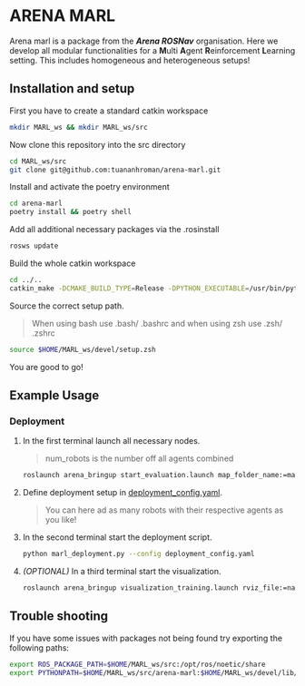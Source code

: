 # ARENA MARL
Arena marl is a package from the ***Arena ROSNav*** organisation. Here we develop all modular functionalities for a **M**ulti **A**gent **R**einforcement **L**earning setting. This includes homogeneous and heterogeneous setups!

## Installation and setup

First you have to create a standard catkin workspace

```bash
mkdir MARL_ws && mkdir MARL_ws/src
```

Now clone this repository into the src directory
```bash
cd MARL_ws/src
git clone git@github.com:tuananhroman/arena-marl.git
```

Install and activate the poetry environment
```bash
cd arena-marl
poetry install && poetry shell
```

Add all additional necessary packages via the .rosinstall
```bash
rosws update
```

Build the whole catkin workspace
```bash
cd ../..
catkin_make -DCMAKE_BUILD_TYPE=Release -DPYTHON_EXECUTABLE=/usr/bin/python3 -DCMAKE_CXX_STANDARD=14
```

Source the correct setup path.
> When using bash use .bash/ .bashrc and when using zsh use .zsh/ .zshrc
```bash
source $HOME/MARL_ws/devel/setup.zsh
```

You are good to go!

## Example Usage

### Deployment

1. In the first terminal launch all necessary nodes.
    > num_robots is the number off all agents combined 
    ```bash
    roslaunch arena_bringup start_evaluation.launch map_folder_name:=map_small num_robots:=4     
    ```

2. Define deployment setup in [deployment_config.yaml](training/configs/deployment_config.yaml).
    > You can here ad as many robots with their respective agents as you like!

3. In the second terminal start the deployment script.
    ```bash
    python marl_deployment.py --config deployment_config.yaml     
    ```

4. *(OPTIONAL)* In a third terminal start the visualization.
    ```bash
    roslaunch arena_bringup visualization_training.launch rviz_file:=nav_MARL
    ```

## Trouble shooting
If you have some issues with packages not being found try exporting the following paths:
```bash
export ROS_PACKAGE_PATH=$HOME/MARL_ws/src:/opt/ros/noetic/share
export PYTHONPATH=$HOME/MARL_ws/src/arena-marl:$HOME/MARL_ws/devel/lib/python3/dist-packages:/opt/ros/noetic/lib/python3/dist-packages:${PYTHONPATH}
```
